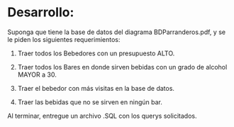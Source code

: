 # Desarrollo:

Suponga que tiene la base de datos del diagrama BDParranderos.pdf,
y se le piden los siguientes requerimientos:


1. Traer todos los Bebedores con un presupuesto ALTO.

2. Traer todos los Bares en donde sirven bebidas con un grado
de alcohol MAYOR a 30.

3. Traer el bebedor con más visitas en la base de datos.

4. Traer las bebidas que no se sirven en ningún bar.



Al terminar, entregue un archivo .SQL con los querys solicitados.